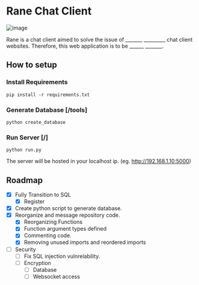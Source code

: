 # Rane Chat Client

![image](https://user-images.githubusercontent.com/36951064/114356224-b4d15100-9bb3-11eb-9dd7-22f5301016a3.png)

Rane is a chat client aimed to solve the issue of _______ _________ chat client websites. Therefore, this web application is to be ______ _______.

## How to setup

### Install Requirements

    pip install -r requirements.txt

### Generate Database [/tools]

    python create_database

### Run Server [/]
    python run.py

The server will be hosted in your localhost ip. (eg. http://192.168.1.10:5000)
## Roadmap

- [x] Fully Transition to SQL
  - [x] Register
- [x] Create python script to generate database.
- [x] Reorganize and message repository code.
  - [x] Reorganizing Functions
  - [x] Function argument types defined
  - [x] Commenting code.
  - [x] Removing unused imports and reordered imports
- [ ] Security
  - [ ] Fix SQL injection vulnrelability.
  - [ ] Encryption
    - [ ] Database
    - [ ] Websocket access
